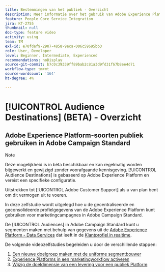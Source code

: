 ```yaml
---
title: Bestemmingen van het publiek - Overzicht
description: Meer informatie over het gebruik van Adobe Experience Platform-soorten publiek in Adobe Campaign Standard
feature: People Core Service Integration
jira: KT-2755
thumbnail: null
doc-type: feature video
activity: using
team: TM
exl-id: e70fdef9-2907-4858-9eca-006c59695bb3
role: User, Developer
level: Beginner, Intermediate, Experienced
recommendations: noDisplay
source-git-commit: b7c0c39339ff89bab2c81a3d9fd31f67b8ee4d71
workflow-type: tm+mt
source-wordcount: '164'
ht-degree: 4%

---
```


# [!UICONTROL Audience Destinations] (BETA) - Overzicht

## Adobe Experience Platform-soorten publiek gebruiken in Adobe Campaign Standard

>[!NOTE]
>
>Deze mogelijkheid is in bèta beschikbaar en kan regelmatig worden bijgewerkt en gewijzigd zonder voorafgaande kennisgeving. [!UICONTROL Audience Destinations] is gebaseerd op Adobe Experience Platform en vereist een specifieke configuratie.
>
>Uitstrekken tot [!UICONTROL Adobe Customer Support] als u van plan bent om dit vermogen uit te voeren.
>

In deze zelfstudie wordt uitgelegd hoe u de gecentraliseerde en geconsolideerde profielgegevens van de Adobe Experience Platform kunt gebruiken voor marketingcampagnes in Adobe Campaign Standard.

De [!UICONTROL Audiences] in Adobe Campaign Standard kunt u segmenten maken met behulp van gegevens uit de [Adobe Experience Platform - Data Services](https://developer.adobe.com/apis/experienceplatform/home/services.html) dat leeft in de [Klantprofiel in realtime](https://experienceleague.adobe.com/docs/platform-learn/tutorials/profiles/understanding-the-real-time-customer-profile.html?lang=en).

De volgende videozelfstudies begeleiden u door de verschillende stappen:

1. [Een nieuwe doelgroep maken met de uniforme segmentbouwer](/help/profiles-and-audiences/audience-destinations/creating-audiences-using-segment-builder.md)
2. [Experience Platforms in een marketingworkflow activeren](/help/profiles-and-audiences/audience-destinations/activating-aep-audiences.md)
3. [Wijzig de doeldimensie van een levering voor een publiek Platform](/help/profiles-and-audiences/audience-destinations/changing-targeting-dimension.md)
